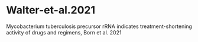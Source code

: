 # Walter-et-al.2021
Mycobacterium tuberculosis precursor rRNA indicates treatment-shortening activity of drugs and regimens, Born et al. 2021

